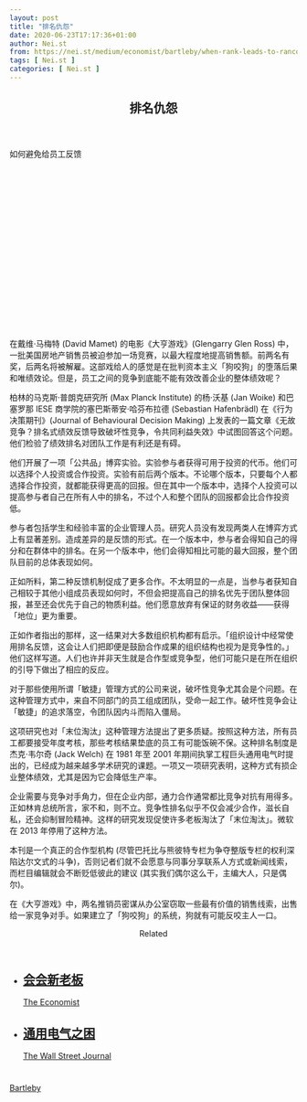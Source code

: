 ```yaml
---
layout: post
title: "排名仇怨"
date: 2020-06-23T17:17:36+01:00
author: Nei.st
from: https://nei.st/medium/economist/bartleby/when-rank-leads-to-rancour
tags: [ Nei.st ]
categories: [ Nei.st ]
---
```


<article class="post-19441 post type-post status-publish format-standard hentry category-bartleby" id="post-19441"> <header class="page-header medium Archives"><div class="page-header__image"></div><div class="page-header__content"><h1 class="page-title text-align-center">排名仇怨</h1></div> </header><div class="entry-content aesop-entry-content" id="post-19441-content"><link as="font" crossorigin="anonymous" href="//cdn.jsdelivr.net/gh/0nd1jyU39XQ/_/glyph/font-face/0uIzqoZjSuJfvSBnvgXTcApMtcVhMcpr.woff" rel="preload" type="font/woff"/><link as="font" crossorigin="anonymous" href="//cdn.jsdelivr.net/gh/0nd1jyU39XQ/_/glyph/font-face/1sTnSLZWDKucPX6SAk.woff" rel="preload" type="font/woff"/><p class="blog-post__description">如何避免给员工反馈​​​</p><span id="more-19441"></span><div class="navigation__primary-inner"> <a class="economist__link-logo" href="//nei.st/medium/economist"></a></div><div class="container img component-image"><div class="aspectRatioPlaceholder" style="padding-bottom:56.25%;height: 0;"><div class="progressiveMedia" data-height="720" data-width="1280"> <img alt="" class="progressiveMedia-image" data-src="https://cdn.jsdelivr.net/gh/0nd1jyU39XQ/_/img/1/20200229_WBD001_0.jpg" src="https://cdn.jsdelivr.net/gh/0nd1jyU39XQ/_/img/1/20200229_WBD001_0.jpg"/></div></div></div><p>在戴维·马梅特 (David Mamet) 的电影《大亨游戏》(Glengarry Glen Ross) 中，一批美国房地产销售员被迫参加一场竞赛，以最大程度地提高销售额。前两名有奖，后两名将被解雇。这部戏给人的感觉是在批判资本主义「狗咬狗」的堕落后果和唯绩效论。但是，员工之间的竞争到底能不能有效改善企业的整体绩效呢？</p><p>柏林的马克斯·普朗克研究所 (Max Planck Institute) 的杨·沃基 (Jan Woike) 和巴塞罗那 IESE 商学院的塞巴斯蒂安·哈芬布拉德 (Sebastian Hafenbrädl) 在《行为决策期刊》(Journal of Behavioural Decision Making) 上发表的一篇文章《无故竞争？排名式绩效反馈导致破坏性竞争，令共同利益失效》中试图回答这个问题。他们检验了绩效排名对团队工作是有利还是有碍。</p><p>他们开展了一项「公共品」博弈实验。实验参与者获得可用于投资的代币。他们可以选择个人投资或合作投资。实验有前后两个版本。不论哪个版本，只要每个人都选择合作投资，就都能获得更高的回报。但在其中一个版本中，选择个人投资可以提高参与者自己在所有人中的排名，不过个人和整个团队的回报都会比合作投资低。</p><p>参与者包括学生和经验丰富的企业管理人员。研究人员没有发现两类人在博弈方式上有显著差别。造成差异的是反馈的形式。在一个版本中，参与者会得知自己的得分和在群体中的排名。在另一个版本中，他们会得知相比可能的最大回报，整个团队目前的总体表现如何。</p><p>正如所料，第二种反馈机制促成了更多合作。不太明显的一点是，当参与者获知自己相较于其他小组成员表现如何时，不但会把提高自己的排名优先于团队整体回报，甚至还会优先于自己的物质利益。他们愿意放弃有保证的财务收益——获得「地位」更为重要。</p><div class="code-block code-block-1" style="margin: 8px 0; clear: both;"><div class="container ads_KbHEVhh8Rw"><div class="card card--blog post-sidebar"><div class="card-body"><div class="logo_ngcontent-kty-0"> </div><div class="iframe-blocker U6XAMK63Vh00WqvF2BacIQ"><div class="background-h60B"> </div><div class="WumZiPCS4MeMw4pxQ"> </div></div></div><div class="card-footer"><div class="card-footer-wrapper" layout="row bottom-left"></div></div></div></div></div><p>正如作者指出的那样，这一结果对大多数组织机构都有启示。「组织设计中经常使用排名反馈，这会让人们把即便是鼓励合作成果的组织结构也视为是竞争性的。」他们这样写道。人们也许并非天生就是合作型或竞争型，他们可能只是在所在组织的引导下做出了相应的反应。</p><p>对于那些使用所谓「敏捷」管理方式的公司来说，破坏性竞争尤其会是个问题。在这种管理方式中，来自不同部门的员工组成团队，受命一起工作。破坏性竞争会让「敏捷」的追求落空，令团队因内斗而陷入僵局。</p><p>这项研究也对「末位淘汰」这种管理方法提出了更多质疑。按照这种方法，所有员工都要接受年度考核，那些考核结果垫底的员工有可能饭碗不保。这种排名制度是杰克·韦尔奇 (Jack Welch) 在 1981 年至 2001 年期间执掌工程巨头通用电气时提出的，已经成为越来越多学术研究的课题。一项又一项研究表明，这种方式有损企业整体绩效，尤其是因为它会降低生产率。</p><p>企业需要与竞争对手角力，但在企业内部，通力合作通常都比竞争对抗有用得多。正如林肯总统所言，家不和，则不立。竞争性排名似乎不仅会减少合作，滋长自私，还会抑制冒险精神。这样的研究发现促使许多老板淘汰了「末位淘汰」。微软在 2013 年停用了这种方法。</p><p>本刊是一个真正的合作型机构 (尽管巴托比与熊彼特专栏为争夺整版专栏的权利深陷达尔文式的斗争)，否则记者们就不会愿意与同事分享联系人方式或新闻线索，而栏目编辑就会不断贬低彼此的建议 (其实我们偶尔这么干，主编大人，只是偶尔)。</p><p>在《大亨游戏》中，两名推销员密谋从办公室窃取一些最有价值的销售线索，出售给一家竞争对手。如果建立了「狗咬狗」的系统，狗就有可能反咬主人一口。</p><div class="code-block code-block-1" style="margin: 8px 0; clear: both;"><div class="container ads_KbHEVhh8Rw"><div class="card card--blog post-sidebar"><div class="card-body"><div class="logo_ngcontent-kty-0"> </div><div class="iframe-blocker U6XAMK63Vh00WqvF2BacIQ"><div class="background-h60B"> </div><div class="WumZiPCS4MeMw4pxQ"> </div></div></div><div class="card-footer"><div class="card-footer-wrapper" layout="row bottom-left"></div></div></div></div></div><section class="jsx-1092709871 collection"> <header class="jsx-1092709871 container"> <span class="jsx-65431776 text-icon text-right size-md spacing-xxtight weight-medium"> <span class="jsx-65431776 text"><span class="jsx-1092709871">Related</span></span></span> </header><ul class="jsx-1092709871 collection-list"><li class="jsx-1092709871"> <section class="jsx-2013367371 container"><div class="jsx-2013367371 content no-cover type-collection"><div class="jsx-2013367371 left"> <a class="jsx-2013367371" href="https://nei.st/medium/economist/meet-the-new-boss"><h2 class="jsx-2996311878 sidebar">会会新老板</h2></a> <footer class="jsx-2917334530 actions"><div class="jsx-2917334530 left"> <span class="jsx-2917334530 space-right"> <section class="jsx-1911640393"> <a class="jsx-1911640393 container text-normal spacing-xtight text-small" href="https://nei.st/medium/economist"><div aria-hidden="true" class="jsx-2557283682 avatar xxsmall" style="background-color: rgb(227, 18, 11)"></div><span class="jsx-1911640393 name">The Economist</span></a> </section></span></div> </footer></div></div> </section></li><li class="jsx-1092709871"> <section class="jsx-2013367371 container"><div class="jsx-2013367371 content no-cover type-collection"><div class="jsx-2013367371 left"> <a class="jsx-2013367371" href="https://nei.st/medium/wsj/ge-powered-the-american-century-then-it-burned-out"><h2 class="jsx-2996311878 sidebar">通用电气之困</h2></a> <footer class="jsx-2917334530 actions"><div class="jsx-2917334530 left"> <span class="jsx-2917334530 space-right"> <section class="jsx-1911640393"> <a class="jsx-1911640393 container text-normal spacing-xtight text-small" href="https://nei.st/medium/wsj"><div aria-hidden="true" class="jsx-2557283682 avatar xxsmall" style="background-color: #2574C8"></div><span class="jsx-1911640393 name">The Wall Street Journal</span></a> </section></span></div> </footer></div></div> </section></li></ul> </section><div class="container ag ah"><div class="fe n el"><a class="dt du bn bo bp bq br bs bt bu dv dw bx by dx dy" href="https://nei.st/medium/economist?source=https://www.economist.com/business/2020/02/27/when-rank-leads-to-rancour" rel="noopener noreferrer nofollow"><div class="c ff fg ag ah fh el fi fj ce fk fl fm fn fo fp fq fr fs ft fu"><div class="bs em en eo ep eq fv ah fw fg ag bm eu fx q fy fz p ac"></div></div></a></div></div><div class="code-block code-block-2" style="margin: 8px 0; clear: both;"> <br/><div class="container ads_KbHEVhh8Rw"><div class="card card--blog post-sidebar"><div class="card-body"><div class="logo_ngcontent-kty-0"> </div><div class="iframe-blocker U6XAMK63Vh00WqvF2BacIQ"><div class="background-h60B"> </div><div class="WumZiPCS4MeMw4pxQ"> </div></div></div><div class="card-footer"><div class="card-footer-wrapper" layout="row bottom-left"></div></div></div></div></div></div> <footer class="entry-footer"><div class="categories icon-link"><a href="https://nei.st/category/medium/economist/bartleby" rel="category tag">Bartleby</a></div> </footer> </article>

